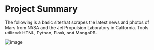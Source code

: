 # Project Summary
The following is a basic site that scrapes the latest news and photos of Mars from NASA and the Jet Propulsion Laboratory in California. 
Tools utilized: HTML, Python, Flask, and MongoDB.

![image](https://user-images.githubusercontent.com/79720695/124370623-edbf1600-dc36-11eb-9715-140c948db4c0.png)
